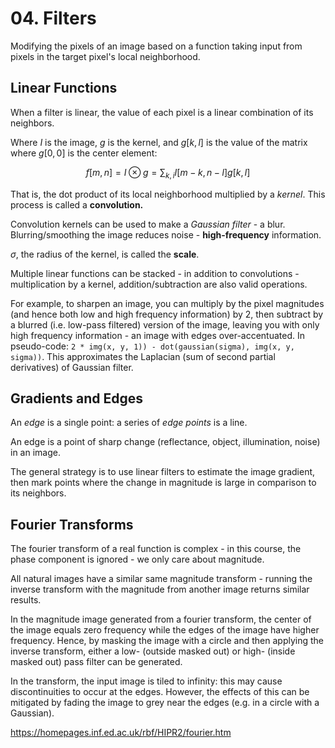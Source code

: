 # 04. Filters

Modifying the pixels of an image based on a function taking input from pixels in the target pixel's local neighborhood.

## Linear Functions

When a filter is linear, the value of each pixel is a linear combination of its neighbors.

Where $I$ is the image, $g$ is the kernel, and $g[k, l]$ is the value of the matrix where $g[0, 0]$ is the center element:

$$
f[m, n] = I \otimes g = \sum_{k, i}{I[m - k, n - l]g[k, l]}
$$

That is, the dot product of its local neighborhood multiplied by a *kernel*. This process is called a **convolution.**

Convolution kernels can be used to make a *Gaussian filter* - a blur. Blurring/smoothing the image reduces noise - **high-frequency** information.

$\sigma$, the radius of the kernel, is called the **scale**.

Multiple linear functions can be stacked - in addition to convolutions - multiplication by a kernel, addition/subtraction are also valid operations.

For example, to sharpen an image, you can multiply by the pixel magnitudes (and hence both low and high frequency information) by 2, then subtract by a blurred (i.e. low-pass filtered) version of the image, leaving you with only high frequency information - an image with edges over-accentuated. In pseudo-code: `2 * img(x, y, 1)) - dot(gaussian(sigma), img(x, y, sigma))`. This approximates the Laplacian (sum of second partial derivatives) of Gaussian filter.

## Gradients and Edges

An *edge* is a single point: a series of *edge points* is a line.

An edge is a point of sharp change (reflectance, object, illumination, noise) in an image.

The general strategy is to use linear filters to estimate the image gradient, then mark points where the change in magnitude is large in comparison to its neighbors.

## Fourier Transforms

The fourier transform of a real function is complex - in this course, the phase component is ignored - we only care about magnitude.

All natural images have a similar same magnitude transform - running the inverse transform with the magnitude from another image returns similar results.

In the magnitude image generated from a fourier transform, the center of the image equals zero frequency while the edges of the image have higher frequency. Hence, by masking the image with a circle and then applying the inverse transform, either a low- (outside masked out) or high- (inside masked out) pass filter can be generated.

In the transform, the input image is tiled to infinity: this may cause discontinuities to occur at the edges. However, the effects of this can be mitigated by fading the image to grey near the edges (e.g. in a circle with a Gaussian).

https://homepages.inf.ed.ac.uk/rbf/HIPR2/fourier.htm
